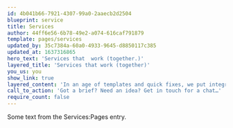 ```yaml
---
id: 4b041b66-7921-4307-99a0-2aaecb2d2504
blueprint: service
title: Services
author: 44ff6e56-6b78-49e2-a074-616caf791879
template: pages/services
updated_by: 35c7384a-60a0-4933-9645-d8850117c385
updated_at: 1637316865
hero_text: 'Services that  work (together.)'
layered_title: 'Services that work (together)'
you_us: you
show_link: true
layered_content: 'In an age of templates and quick fixes, we put integrated thinking first whatever we’re working with you on. Oh, and we go beyond "good enough" to make sure you get big results. What do you need help with?'
call_to_action: 'Got a brief? Need an idea? Get in touch for a chat…'
require_count: false
---
```

Some text from the Services:Pages entry.